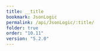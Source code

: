 ```yaml
---
title: __title
bookmark: JsonLogic
permalink: /api/JsonLogic/:title/
folder: true
order: "10.11"
version: "5.2.0"
---
```

